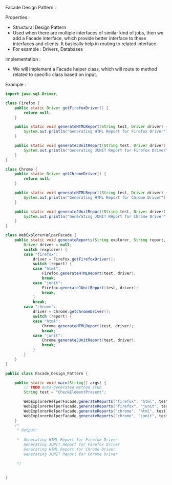 Facade Design Pattern :

Properties :

- Structural Design Pattern
- Used when there are multiple interfaces of similar kind of jobs, then we add a Facade interface, which provide better interface to these interfaces and clients. It basically help in routing to related interface. 
- For example : Drivers, Databases


Implementation :

- We will implement a Facade helper class, which will route to method related to specific class based on input. 


Example :


```java
import java.sql.Driver;

class Firefox {
	public static Driver getFirefoxDriver() {
		return null;
	}

	public static void generateHTMLReport(String test, Driver driver) {
		System.out.println("Generating HTML Report for Firefox Driver");
	}

	public static void generateJUnitReport(String test, Driver driver) {
		System.out.println("Generating JUNIT Report for Firefox Driver");
	}
}

class Chrome {
	public static Driver getChromeDriver() {
		return null;
	}

	public static void generateHTMLReport(String test, Driver driver) {
		System.out.println("Generating HTML Report for Chrome Driver");
	}

	public static void generateJUnitReport(String test, Driver driver) {
		System.out.println("Generating JUNIT Report for Chrome Driver");
	}
}

class WebExplorerHelperFacade {
	public static void generateReports(String explorer, String report, String test) {
		Driver driver = null;
		switch (explorer) {
		case "firefox":
			driver = Firefox.getFirefoxDriver();
			switch (report) {
			case "html":
				Firefox.generateHTMLReport(test, driver);
				break;
			case "junit":
				Firefox.generateJUnitReport(test, driver);
				break;
			}
			break;
		case "chrome":
			driver = Chrome.getChromeDriver();
			switch (report) {
			case "html":
				Chrome.generateHTMLReport(test, driver);
				break;
			case "junit":
				Chrome.generateJUnitReport(test, driver);
				break;
			}
		}
	}
}

public class Facade_Design_Pattern {

	public static void main(String[] args) {
		// TODO Auto-generated method stub
		String test = "CheckElementPresent";

		WebExplorerHelperFacade.generateReports("firefox", "html", test);
		WebExplorerHelperFacade.generateReports("firefox", "junit", test);
		WebExplorerHelperFacade.generateReports("chrome", "html", test);
		WebExplorerHelperFacade.generateReports("chrome", "junit", test);
	}
	/*
	 * Output:
	 
	 * 	Generating HTML Report for Firefox Driver
		Generating JUNIT Report for Firefox Driver
		Generating HTML Report for Chrome Driver
		Generating JUNIT Report for Chrome Driver

	 */
	
		
}


```



